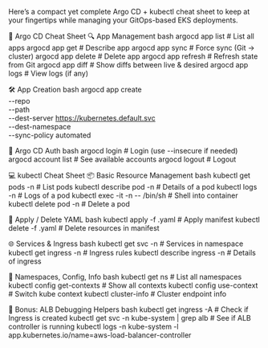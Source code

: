 

Here’s a compact yet complete Argo CD + kubectl cheat sheet to keep at your fingertips while managing your GitOps-based EKS deployments.

🧠 Argo CD Cheat Sheet
🔍 App Management
bash
argocd app list                            # List all apps
argocd app get <app-name>                 # Describe app
argocd app sync <app-name>                # Force sync (Git -> cluster)
argocd app delete <app-name>              # Delete app
argocd app refresh <app-name>             # Refresh state from Git
argocd app diff <app-name>                # Show diffs between live & desired
argocd app logs <app-name>                # View logs (if any)

🛠 App Creation
bash
argocd app create <app-name> \
  --repo <repo-url> \
  --path <path-in-repo> \
  --dest-server https://kubernetes.default.svc \
  --dest-namespace <namespace> \
  --sync-policy automated

🔐 Argo CD Auth
bash
argocd login <argocd-server>              # Login (use --insecure if needed)
argocd account list                       # See available accounts
argocd logout <argocd-server>             # Logout

💻 kubectl Cheat Sheet
📦 Basic Resource Management
bash
kubectl get pods -n <ns>                 # List pods
kubectl describe pod <name> -n <ns>      # Details of a pod
kubectl logs <pod> -n <ns>               # Logs of a pod
kubectl exec -it <pod> -n <ns> -- /bin/sh  # Shell into container
kubectl delete pod <name> -n <ns>        # Delete a pod

📁 Apply / Delete YAML
bash
kubectl apply -f <file>.yaml             # Apply manifest
kubectl delete -f <file>.yaml            # Delete resources in manifest

🌐 Services & Ingress
bash
kubectl get svc -n <ns>                  # Services in namespace
kubectl get ingress -n <ns>              # Ingress rules
kubectl describe ingress <name> -n <ns>  # Details of ingress

🧩 Namespaces, Config, Info
bash
kubectl get ns                           # List all namespaces
kubectl config get-contexts              # Show all contexts
kubectl config use-context <context>     # Switch kube context
kubectl cluster-info                     # Cluster endpoint info

🎯 Bonus: ALB Debugging Helpers
bash
kubectl get ingress -A                           # Check if Ingress is created
kubectl get svc -n kube-system | grep alb        # See if ALB controller is running
kubectl logs -n kube-system -l app.kubernetes.io/name=aws-load-balancer-controller